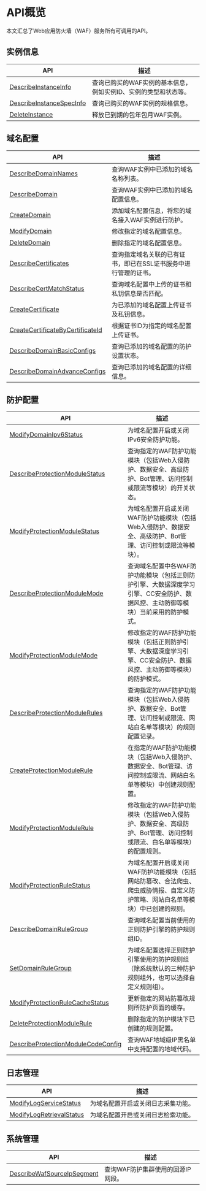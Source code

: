 # API概览

本文汇总了Web应用防火墙（WAF）服务所有可调用的API。

## 实例信息

|API|描述|
|---|--|
|[DescribeInstanceInfo](/intl.zh-CN/API参考/实例信息/DescribeInstanceInfo.md)|查询已购买的WAF实例的基本信息，例如实例ID、实例的类型和状态等。|
|[DescribeInstanceSpecInfo](/intl.zh-CN/API参考/实例信息/DescribeInstanceSpecInfo.md)|查询已购买的WAF实例的规格信息。|
|[DeleteInstance](/intl.zh-CN/API参考/实例信息/DeleteInstance.md)|释放已到期的包年包月WAF实例。|

## 域名配置

|API|描述|
|---|--|
|[DescribeDomainNames](/intl.zh-CN/API参考/域名配置/DescribeDomainNames.md)|查询WAF实例中已添加的域名名称列表。|
|[DescribeDomain](/intl.zh-CN/API参考/域名配置/DescribeDomain.md)|查询WAF实例中已添加的域名配置信息。|
|[CreateDomain](/intl.zh-CN/API参考/域名配置/CreateDomain.md)|添加域名配置信息，将您的域名接入WAF实例进行防护。|
|[ModifyDomain](/intl.zh-CN/API参考/域名配置/ModifyDomain.md)|修改指定的域名配置信息。|
|[DeleteDomain](/intl.zh-CN/API参考/域名配置/DeleteDomain.md)|删除指定的域名配置信息。|
|[DescribeCertificates](/intl.zh-CN/API参考/域名配置/DescribeCertificates.md)|查询指定域名关联的已有证书，即已在SSL证书服务中进行管理的证书。|
|[DescribeCertMatchStatus](/intl.zh-CN/API参考/域名配置/DescribeCertMatchStatus.md)|查询域名配置中上传的证书和私钥信息是否匹配。|
|[CreateCertificate](/intl.zh-CN/API参考/域名配置/CreateCertificate.md)|为已添加的域名配置上传证书及私钥信息。|
|[CreateCertificateByCertificateId](/intl.zh-CN/API参考/域名配置/CreateCertificateByCertificateId.md)|根据证书ID为指定的域名配置上传证书。|
|[DescribeDomainBasicConfigs](/intl.zh-CN/API参考/域名配置/DescribeDomainBasicConfigs.md)|查询已添加的域名配置的防护设置状态。|
|[DescribeDomainAdvanceConfigs](/intl.zh-CN/API参考/域名配置/DescribeDomainAdvanceConfigs.md)|查询已添加的域名配置的详细信息。|

## 防护配置

|API|描述|
|---|--|
|[ModifyDomainIpv6Status](/intl.zh-CN/API参考/防护配置/ModifyDomainIpv6Status.md)|为域名配置开启或关闭IPv6安全防护功能。|
|[DescribeProtectionModuleStatus](/intl.zh-CN/API参考/防护配置/DescribeProtectionModuleStatus.md)|查询指定的WAF防护功能模块（包括Web入侵防护、数据安全、高级防护、Bot管理、访问控制或限流等模块）的开关状态。|
|[ModifyProtectionModuleStatus](/intl.zh-CN/API参考/防护配置/ModifyProtectionModuleStatus.md)|为域名配置开启或关闭WAF防护功能模块（包括Web入侵防护、数据安全、高级防护、Bot管理、访问控制或限流等模块）。|
|[DescribeProtectionModuleMode](/intl.zh-CN/API参考/防护配置/DescribeProtectionModuleMode.md)|查询域名配置中各WAF防护功能模块（包括正则防护引擎、大数据深度学习引擎、CC安全防护、数据风控、主动防御等模块）当前采用的防护模式。|
|[ModifyProtectionModuleMode](/intl.zh-CN/API参考/防护配置/ModifyProtectionModuleMode.md)|修改指定的WAF防护功能模块（包括正则防护引擎、大数据深度学习引擎、CC安全防护、数据风控、主动防御等模块）的防护模式。|
|[DescribeProtectionModuleRules](/intl.zh-CN/API参考/防护配置/DescribeProtectionModuleRules.md)|查询指定的WAF防护功能模块（包括Web入侵防护、数据安全、Bot管理、访问控制或限流、网站白名单等模块）的规则配置记录。|
|[CreateProtectionModuleRule](/intl.zh-CN/API参考/防护配置/CreateProtectionModuleRule.md)|在指定的WAF防护功能模块（包括Web入侵防护、数据安全、Bot管理、访问控制或限流、网站白名单等模块）中创建规则配置。|
|[ModifyProtectionModuleRule](/intl.zh-CN/API参考/防护配置/ModifyProtectionModuleRule.md)|修改指定的WAF防护功能模块（包括Web入侵防护、数据安全、高级防护、Bot管理、访问控制或限流、白名单等模块）的配置规则。|
|[ModifyProtectionRuleStatus](/intl.zh-CN/API参考/防护配置/ModifyProtectionRuleStatus.md)|为域名配置开启或关闭WAF防护功能模块（包括网站防篡改、合法爬虫、爬虫威胁情报、自定义防护策略、网站白名单等模块）中已创建的规则。|
|[DescribeDomainRuleGroup](/intl.zh-CN/API参考/防护配置/DescribeDomainRuleGroup.md)|查询域名配置当前使用的正则防护引擎的防护规则组ID。|
|[SetDomainRuleGroup](/intl.zh-CN/API参考/防护配置/SetDomainRuleGroup.md)|为域名配置选择正则防护引擎使用的防护规则组（除系统默认的三种防护规则组外，也可以选择自定义规则组）。|
|[ModifyProtectionRuleCacheStatus](/intl.zh-CN/API参考/防护配置/ModifyProtectionRuleCacheStatus.md)|更新指定的网站防篡改规则所防护页面的缓存。|
|[DeleteProtectionModuleRule](/intl.zh-CN/API参考/防护配置/DeleteProtectionModuleRule.md)|删除指定的防护模块下已创建的规则配置。|
|[DescribeProtectionModuleCodeConfig](/intl.zh-CN/API参考/防护配置/DescribeProtectionModuleCodeConfig.md)|查询WAF地域级IP黑名单中支持配置的地域代码。|

## 日志管理

|API|描述|
|---|--|
|[ModifyLogServiceStatus](/intl.zh-CN/API参考/日志管理/ModifyLogServiceStatus.md)|为域名配置开启或关闭日志采集功能。|
|[ModifyLogRetrievalStatus](/intl.zh-CN/API参考/日志管理/ModifyLogRetrievalStatus.md)|为域名配置开启或关闭日志检索功能。|

## 系统管理

|API|描述|
|---|--|
|[DescribeWafSourceIpSegment](/intl.zh-CN/API参考/系统管理/DescribeWafSourceIpSegment.md)|查询WAF防护集群使用的回源IP网段。|

